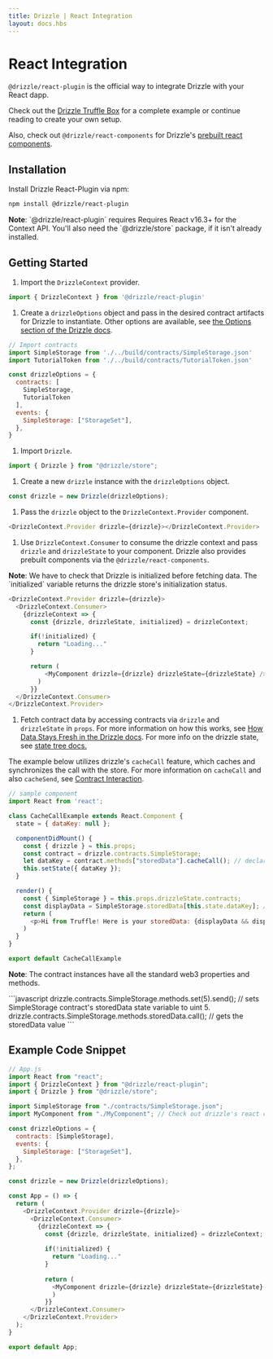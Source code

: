 ```yaml
---
title: Drizzle | React Integration
layout: docs.hbs
---
```

# React Integration

`@drizzle/react-plugin` is the official way to integrate Drizzle with your React dapp.

Check out the [Drizzle Truffle Box](https://github.com/truffle-box/drizzle-box) for a complete example or continue reading to create your own setup.

Also, check out `@drizzle/react-components` for Drizzle's [prebuilt react components](https://github.com/trufflesuite/drizzle/tree/develop/packages/react-components).

## Installation

Install Drizzle React-Plugin via npm:
```bash
npm install @drizzle/react-plugin
```

<p class="alert alert-warning">
<strong>Note</strong>: `@drizzle/react-plugin` requires Requires React v16.3+ for the Context API. You'll also need the `@drizzle/store` package, if it isn't already installed.
</p>

## Getting Started

1. Import the `DrizzleContext` provider.
  ```javascript
  import { DrizzleContext } from '@drizzle/react-plugin'
  ```

1. Create a `drizzleOptions` object and pass in the desired contract artifacts for Drizzle to instantiate. Other options are available, see [the Options section of the Drizzle docs](https://www.trufflesuite.com/docs/drizzle/reference/drizzle-options).
  ```javascript
  // Import contracts
  import SimpleStorage from './../build/contracts/SimpleStorage.json'
  import TutorialToken from './../build/contracts/TutorialToken.json'

  const drizzleOptions = {
    contracts: [
      SimpleStorage,
      TutorialToken
    ],
    events: {
      SimpleStorage: ["StorageSet"],
    },
  }
  ```

1. Import `Drizzle`.
  ```javascript
  import { Drizzle } from "@drizzle/store";
  ```

1. Create a new `drizzle` instance with the `drizzleOptions` object.
  ```javascript
  const drizzle = new Drizzle(drizzleOptions);
  ```

1. Pass the `drizzle` object to the `DrizzleContext.Provider` component.
  ```javascript
  <DrizzleContext.Provider drizzle={drizzle}></DrizzleContext.Provider>
  ```

1. Use `DrizzleContext.Consumer` to consume the drizzle context and pass `drizzle` and `drizzleState` to your component. Drizzle also provides prebuilt components via the `@drizzle/react-components`.

<p class="alert alert-warning">
  <strong>Note</strong>: We have to check that Drizzle is initialized before fetching data. The `initialized` variable returns the drizzle store's initialization status.
</p>

  ```javascript
  <DrizzleContext.Provider drizzle={drizzle}>
    <DrizzleContext.Consumer>
      {drizzleContext => {
        const {drizzle, drizzleState, initialized} = drizzleContext;

        if(!initialized) {
          return "Loading..."
        }

        return (
            <MyComponent drizzle={drizzle} drizzleState={drizzleState} />
          )
        }}
    </DrizzleContext.Consumer>
  </DrizzleContext.Provider>
  ``` 
1. Fetch contract data by accessing contracts via `drizzle` and `drizzleState` in `props`. For more information on how this works, see [How Data Stays Fresh in the Drizzle docs](https://github.com/trufflesuite/drizzle#how-data-stays-fresh). For more info on the drizzle state, see [state tree docs.](https://github.com/trufflesuite/drizzle/tree/develop/packages/store#drizzle-state)

  The example below utilizes drizzle's `cacheCall` feature, which caches and synchronizes the call with the store. For more information on `cacheCall` and also `cacheSend`, see [Contract Interaction](https://www.trufflesuite.com/docs/drizzle/getting-started/contract-interaction).
  ```javascript
  // sample component
  import React from 'react';

  class CacheCallExample extends React.Component {
    state = { dataKey: null };

    componentDidMount() {
      const { drizzle } = this.props;
      const contract = drizzle.contracts.SimpleStorage;
      let dataKey = contract.methods["storedData"].cacheCall(); // declare this call to be cached and synchronized
      this.setState({ dataKey });
    }

    render() {
      const { SimpleStorage } = this.props.drizzleState.contracts;
      const displayData = SimpleStorage.storedData[this.state.dataKey]; // if displayData (an object) exists, then we can display the value below
      return (
        <p>Hi from Truffle! Here is your storedData: {displayData && displayData.value}</p>
      )
    }
  }

  export default CacheCallExample
  ```
<p class="alert alert-info">
  <strong>Note</strong>: The contract instances have all the standard web3 properties and methods.
</p>
  ```javascript
  drizzle.contracts.SimpleStorage.methods.set(5).send(); // sets SimpleStorage contract's storedData state variable to uint 5.
  drizzle.contracts.SimpleStorage.methods.storedData.call(); // gets the storedData value
  ```

## Example Code Snippet
```javascript
// App.js
import React from "react";
import { DrizzleContext } from "@drizzle/react-plugin";
import { Drizzle } from "@drizzle/store";

import SimpleStorage from "./contracts/SimpleStorage.json";
import MyComponent from "./MyComponent"; // Check out drizzle's react components at @drizzle/react-components

const drizzleOptions = {
  contracts: [SimpleStorage],
  events: {
    SimpleStorage: ["StorageSet"],
  },
};

const drizzle = new Drizzle(drizzleOptions);

const App = () => {
  return (
    <DrizzleContext.Provider drizzle={drizzle}>
      <DrizzleContext.Consumer>
        {drizzleContext => {
          const {drizzle, drizzleState, initialized} = drizzleContext;
          
          if(!initialized) {
            return "Loading..."
          }
          
          return (
            <MyComponent drizzle={drizzle} drizzleState={drizzleState} />
            )
          }}
      </DrizzleContext.Consumer>
    </DrizzleContext.Provider>
  );
}

export default App;
```
